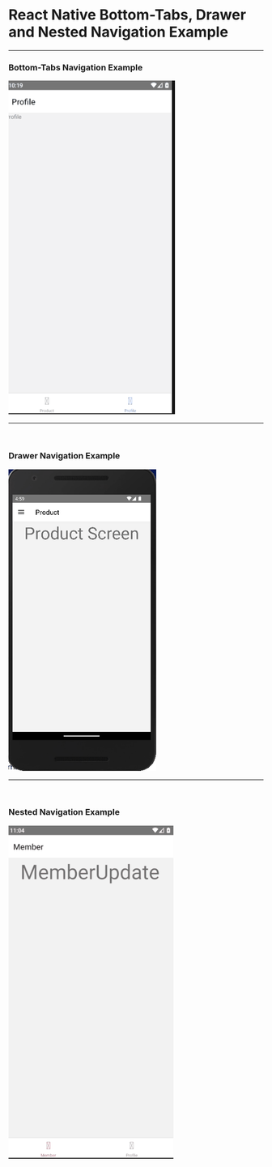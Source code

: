 # React Native Bottom-Tabs, Drawer and Nested Navigation Example

<hr/>
<h3>Bottom-Tabs Navigation Example </h3>
<img src="./tabNav.gif" alt="tabnav">
<hr/>
<br/>
<h3>Drawer Navigation Example </h3>
<img src="./drawerNav.gif" alt="tabnav">
<hr/>
<br/>
<h3>Nested Navigation Example </h3>
<img src="./nestedNav.gif" alt="tabnav">
